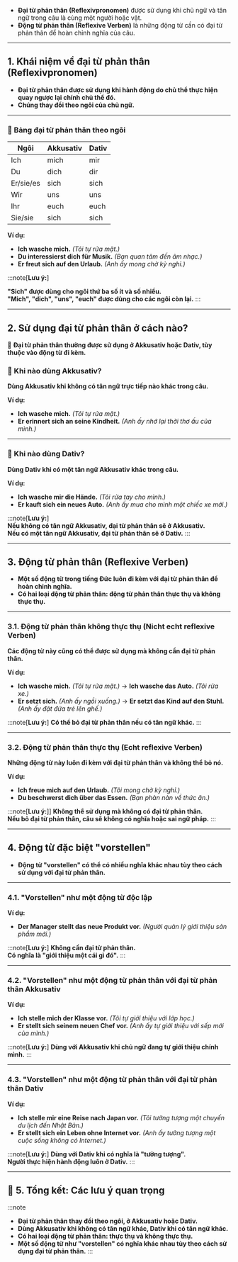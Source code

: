 
- **Đại từ phản thân (Reflexivpronomen)** được sử dụng khi chủ ngữ và tân ngữ trong câu là cùng một người hoặc vật.  
- **Động từ phản thân (Reflexive Verben)** là những động từ cần có đại từ phản thân để hoàn chỉnh nghĩa của câu.

---

## **1. Khái niệm về đại từ phản thân (Reflexivpronomen)**

- **Đại từ phản thân được sử dụng khi hành động do chủ thể thực hiện quay ngược lại chính chủ thể đó.**  
- **Chúng thay đổi theo ngôi của chủ ngữ.**

---

### **🔹 Bảng đại từ phản thân theo ngôi**

|**Ngôi**|**Akkusativ**|**Dativ**|
|---|---|---|
|Ich|mich|mir|
|Du|dich|dir|
|Er/sie/es|sich|sich|
|Wir|uns|uns|
|Ihr|euch|euch|
|Sie/sie|sich|sich|

**Ví dụ:**

- **Ich wasche mich.** _(Tôi tự rửa mặt.)_
- **Du interessierst dich für Musik.** _(Bạn quan tâm đến âm nhạc.)_
- **Er freut sich auf den Urlaub.** _(Anh ấy mong chờ kỳ nghỉ.)_

:::note[**Lưu ý:**]

  **"Sich" được dùng cho ngôi thứ ba số ít và số nhiều.**  
  **"Mich", "dich", "uns", "euch" được dùng cho các ngôi còn lại.**
:::

---

## **2. Sử dụng đại từ phản thân ở cách nào?**

📌 **Đại từ phản thân thường được sử dụng ở Akkusativ hoặc Dativ, tùy thuộc vào động từ đi kèm.**

### **🔹 Khi nào dùng Akkusativ?**

 **Dùng Akkusativ khi không có tân ngữ trực tiếp nào khác trong câu.**

**Ví dụ:**

- **Ich wasche mich.** _(Tôi tự rửa mặt.)_
- **Er erinnert sich an seine Kindheit.** _(Anh ấy nhớ lại thời thơ ấu của mình.)_

---

### **🔹 Khi nào dùng Dativ?**

 **Dùng Dativ khi có một tân ngữ Akkusativ khác trong câu.**

**Ví dụ:**

- **Ich wasche mir die Hände.** _(Tôi rửa tay cho mình.)_
- **Er kauft sich ein neues Auto.** _(Anh ấy mua cho mình một chiếc xe mới.)_

:::note[**Lưu ý:**]  
  **Nếu không có tân ngữ Akkusativ, đại từ phản thân sẽ ở Akkusativ.**  
  **Nếu có một tân ngữ Akkusativ, đại từ phản thân sẽ ở Dativ.**
:::

---

## **3. Động từ phản thân (Reflexive Verben)**

- **Một số động từ trong tiếng Đức luôn đi kèm với đại từ phản thân để hoàn chỉnh nghĩa.**  
- **Có hai loại động từ phản thân: động từ phản thân thực thụ và không thực thụ.**

---

### **3.1. Động từ phản thân không thực thụ (Nicht echt reflexive Verben)**

**Các động từ này cũng có thể được sử dụng mà không cần đại từ phản thân.**

**Ví dụ:**

- **Ich wasche mich.** _(Tôi tự rửa mặt.)_ → **Ich wasche das Auto.** _(Tôi rửa xe.)_
- **Er setzt sich.** _(Anh ấy ngồi xuống.)_ → **Er setzt das Kind auf den Stuhl.** _(Anh ấy đặt đứa trẻ lên ghế.)_

:::note[**Lưu ý:**]
  **Có thể bỏ đại từ phản thân nếu có tân ngữ khác.**
:::

---

### **3.2. Động từ phản thân thực thụ (Echt reflexive Verben)**

**Những động từ này luôn đi kèm với đại từ phản thân và không thể bỏ nó.**

**Ví dụ:**

- **Ich freue mich auf den Urlaub.** _(Tôi mong chờ kỳ nghỉ.)_
- **Du beschwerst dich über das Essen.** _(Bạn phàn nàn về thức ăn.)_

:::note[**Lưu ý:**]]
  **Không thể sử dụng mà không có đại từ phản thân.**  
  **Nếu bỏ đại từ phản thân, câu sẽ không có nghĩa hoặc sai ngữ pháp.**
:::

---

## **4. Động từ đặc biệt "vorstellen"**

- **Động từ "vorstellen" có thể có nhiều nghĩa khác nhau tùy theo cách sử dụng với đại từ phản thân.**

---

### **4.1. "Vorstellen" như một động từ độc lập**

**Ví dụ:**

- **Der Manager stellt das neue Produkt vor.** _(Người quản lý giới thiệu sản phẩm mới.)_

:::note[**Lưu ý:**]
  **Không cần đại từ phản thân.**  
  **Có nghĩa là "giới thiệu một cái gì đó".**
:::

---

### **4.2. "Vorstellen" như một động từ phản thân với đại từ phản thân Akkusativ**

**Ví dụ:**

- **Ich stelle mich der Klasse vor.** _(Tôi tự giới thiệu với lớp học.)_
- **Er stellt sich seinem neuen Chef vor.** _(Anh ấy tự giới thiệu với sếp mới của mình.)_

:::note[**Lưu ý:**]
  **Dùng với Akkusativ khi chủ ngữ đang tự giới thiệu chính mình.**
:::

---

### **4.3. "Vorstellen" như một động từ phản thân với đại từ phản thân Dativ**

**Ví dụ:**

- **Ich stelle mir eine Reise nach Japan vor.** _(Tôi tưởng tượng một chuyến du lịch đến Nhật Bản.)_
- **Er stellt sich ein Leben ohne Internet vor.** _(Anh ấy tưởng tượng một cuộc sống không có Internet.)_

:::note[**Lưu ý:**]
  **Dùng với Dativ khi có nghĩa là "tưởng tượng".**  
  **Người thực hiện hành động luôn ở Dativ.**
:::

---

## **🎯 5. Tổng kết: Các lưu ý quan trọng**

:::note
  - **Đại từ phản thân thay đổi theo ngôi, ở Akkusativ hoặc Dativ.**  
  - **Dùng Akkusativ khi không có tân ngữ khác, Dativ khi có tân ngữ khác.**  
  - **Có hai loại động từ phản thân: thực thụ và không thực thụ.**  
  - **Một số động từ như "vorstellen" có nghĩa khác nhau tùy theo cách sử dụng đại từ phản thân.**
:::